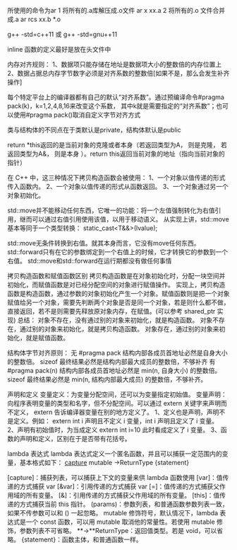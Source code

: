 所使用的命令为ar
1 将所有的.a库解压成.o文件
ar x xx.a
2 将所有的.o 文件合并成.a
ar rcs xx.b *.o

g++ -std=c++11 或 g++ -std=gnu++11

inline 函数的定义最好是放在头文件中

内存对齐规则：
    1、数据项只能存储在地址是数据项大小的整数倍的内存位置上
    2、数据占据总内存字节数字必须是对齐系数的整数倍[如果不是，那么会发生补齐操作]

每个特定平台上的编译器都有自己的默认“对齐系数”。通过预编译命令#pragma pack(k)，k=1,2,4,8,16来改变这个系数，
其中k就是需要指定的“对齐系数”；也可以使用#pragma pack()取消自定义字节对齐方式

类与结构体的不同点在于类默认是private，结构体默认是public

return *this返回的是当前对象的克隆或者本身（若返回类型为A， 则是克隆， 若返回类型为A&， 则是本身 ）。return this返回当前对象的地址（指向当前对象的指针）

在 C++ 中，这三种情况下拷贝构造函数会被使用：
1、一个对象以值传递的形式传入函数内。
2、一个对象以值传递的形式从函数返回。
3、一个对象通过另一个对象初始化。

std::move并不能移动任何东西，它唯一的功能：将一个左值强制转化为右值引用，继而可以通过右值引用使用该值，以用于移动语义。
从实现上讲，std::move基本等同于一个类型转换：
static_cast<T&&>(lvalue);

std::move无条件转换到右值。就其本身而言，它没有move任何东西。
std::forward只有在它的参数绑定到一个右值上的时候，它才转换它的参数到一个右值。
std::move和std::forward在运行期都没有做任何事情

拷贝构造函数和赋值函数区别
拷贝构造函数是在对象初始化时，分配一块空间并初始化，而赋值函数是对已经分配空间的对象进行赋值操作。
实现上，拷贝构造函数是构造函数，通过参数的对象初始化产生一个对象。赋值函数则是把一个对象赋值给另一个对象，需要先判断两个对象是否是同一个对象，若是则什么都不做，直接返回，若不是则需要先释放原对象内存，在赋值。(可以参考 shared_ptr 实现)
总结：
对象不存在，没有通过别的对象来初始化，就是构造函数。
对象不存在，通过别的对象来初始化，就是拷贝构造函数。
对象存在，通过别的对象来初始化，就是赋值函数。

结构体字节对齐原则：
无 #pragma pack
    结构内部各成员首地址必然是自身大小的整数倍。
    sizeof 最终结果必然是结构内部最大成员的整数倍，不够补齐
有 #pragma pack(n)
    结构内部各成员首地址必然是 min(n, 自身大小) 的整数倍。
    sizeof 最终结果必然是 min(n, 结构内部最大成员) 的整数倍，不够补齐。


声明和定义
变量定义：为变量分配空间，还可以为变量指定初始值。
变量声明：向程序表明变量的类型和名字，但不分配空间。可以通过 extern 关键字来声明而不定义，
extern 告诉编译器变量在别的地方定义了。
1、定义也是声明，声明不是定义。例如：
    extern int i 声明且不定义 i 变量，int i 声明且定义了 i 变量。
2、声明有初始值时，为当成定义
    extern int i=10 此时看成定义了 i 变量。
3、函数的声明和定义，区别在于是否带有花括号。

lambda 表达式
lambda 表达式定义一个匿名函数，并且可以捕获一定范围内的变量，基本格式如下：
[capture](params) mutable ->ReturnType {statement}

[capture]：捕获列表，可以捕获上下文的变量来供 lambda 函数使用
[var]：值传递的方式捕获 var
[&var]：引用传递的方式捕获 var
[=]：值传递的方式捕获父作用域的所有变量。
[&]：引用传递的方式捕获父作用域的所有变量。
[this]：值传递的方式捕获当前 this 指针。
(params)：参数列表，和普通函数参数列表一致，如果不传参数可以和 () 一起忽略。
mutable 修饰符号，默认情况下，lambda 表达式是一个 const 函数，可以用 mutable 取消他的常量性。若使用 mutable 修饰，参数列表不可省略。
**->**ReturnType：返回值类型。若是 void，可以省略。
{statement}：函数主体，和普通函数一样。








